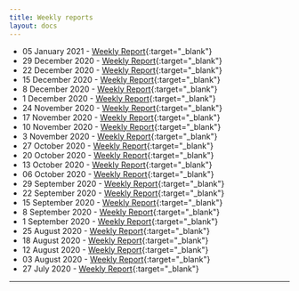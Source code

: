 ```yaml
---
title: Weekly reports
layout: docs
---
```

- 05 January 2021 - [Weekly Report](/reports/2021-01-05-weekly-report.html){:target="_blank"}
- 29 December 2020 - [Weekly Report](/reports/2020-12-29-weekly-report.html){:target="_blank"}
- 22 December 2020 - [Weekly Report](/reports/2020-12-22-weekly-report.html){:target="_blank"}
- 15 December 2020 - [Weekly Report](/reports/2020-12-15-weekly-report.html){:target="_blank"}
- 8 December 2020 - [Weekly Report](/reports/2020-12-08-weekly-report.html){:target="_blank"}
- 1 December 2020 - [Weekly Report](/reports/2020-12-01-weekly-report.html){:target="_blank"}
- 24 November 2020 - [Weekly Report](/reports/2020-11-24-weekly-report.html){:target="_blank"}
- 17 November 2020 - [Weekly Report](/reports/2020-11-17-weekly-report.html){:target="_blank"}
- 10 November 2020 - [Weekly Report](/reports/2020-11-10-weekly-report.html){:target="_blank"}
- 3 November 2020 - [Weekly Report](/reports/2020-11-03-weekly-report.html){:target="_blank"}
- 27 October 2020 - [Weekly Report](/reports/2020-10-27-weekly-report.html){:target="_blank"}
- 20 October 2020 - [Weekly Report](/reports/2020-10-20-weekly-report.html){:target="_blank"}
- 13 October 2020 - [Weekly Report](/reports/2020-10-13-weekly-report.html){:target="_blank"}
- 06 October 2020 - [Weekly Report](/reports/2020-10-06-weekly-report.html){:target="_blank"}
- 29 September 2020 - [Weekly Report](/reports/2020-09-29-weekly-report.html){:target="_blank"}
- 22 September 2020 - [Weekly Report](/reports/2020-09-22-weekly-report.html){:target="_blank"}
- 15 September 2020 - [Weekly Report](/reports/2020-09-15-weekly-report.html){:target="_blank"}
- 8 September 2020 - [Weekly Report](/reports/2020-09-08-weekly-report.html){:target="_blank"}
- 1 September 2020 - [Weekly Report](/reports/2020-09-01-weekly-report.html){:target="_blank"}
- 25 August 2020 - [Weekly Report](/reports/2020-08-25-weekly-report.html){:target="_blank"} 
- 18 August 2020 - [Weekly Report](/reports/2020-08-18-weekly-report.html){:target="_blank"} 
- 12 August 2020 - [Weekly Report](/reports/2020-08-12-weekly-report.html){:target="_blank"} 
- 03 August 2020 - [Weekly Report](/reports/2020-08-03-covid19-forecast-hub-report.html){:target="_blank"}  
- 27 July 2020 - [Weekly Report](/reports/2020-07-27-covid19-forecast-hub-report.html){:target="_blank"}  

***
